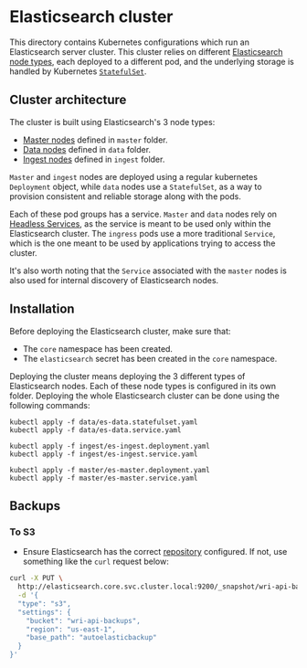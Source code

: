 # Elasticsearch cluster

This directory contains Kubernetes configurations which run an Elasticsearch server cluster. This cluster relies on different [Elasticsearch node types](https://www.elastic.co/guide/en/elasticsearch/reference/5.6/modules-node.html), each deployed to a different pod, and the underlying storage is handled by Kubernetes  [`StatefulSet`](https://kubernetes.io/docs/concepts/workloads/controllers/statefulset/).

## Cluster architecture

The cluster is built using Elasticsearch's 3 node types:

- [Master nodes](https://www.elastic.co/guide/en/elasticsearch/reference/5.6/modules-node.html#master-node) defined in `master` folder.
- [Data nodes](https://www.elastic.co/guide/en/elasticsearch/reference/5.6/modules-node.html#data-node) defined in `data` folder.
- [Ingest nodes](https://www.elastic.co/guide/en/elasticsearch/reference/5.6/ingest.html) defined in `ingest` folder.

`Master` and `ingest` nodes are deployed using a regular kubernetes `Deployment` object, while `data` nodes use a `StatefulSet`, as a way to provision consistent and reliable storage along with the pods.

Each of these pod groups has a service. `Master` and `data` nodes rely on [Headless Services](https://dev.to/kaoskater08/building-a-headless-service-in-kubernetes-3bk8), as the service is meant to be used only within the Elasticsearch cluster. The `ingress` pods use a more traditional `Service`, which is the one meant to be used by applications trying to access the cluster. 

It's also worth noting that the `Service` associated with the `master` nodes is also used for internal discovery of Elasticsearch nodes.

## Installation

Before deploying the Elasticsearch cluster, make sure that:
- The `core` namespace has been created.
- The `elasticsearch` secret has been created in the `core` namespace.

Deploying the cluster means deploying the 3 different types of Elasticsearch nodes. Each of these node types is configured in its own folder. Deploying the whole Elasticsearch cluster can be done using the following commands:

```shell
kubectl apply -f data/es-data.statefulset.yaml
kubectl apply -f data/es-data.service.yaml

kubectl apply -f ingest/es-ingest.deployment.yaml
kubectl apply -f ingest/es-ingest.service.yaml

kubectl apply -f master/es-master.deployment.yaml
kubectl apply -f master/es-master.service.yaml
```

## Backups

### To S3

- Ensure Elasticsearch has the correct [repository](https://www.elastic.co/guide/en/elasticsearch/reference/5.5/modules-snapshots.html) configured. If not, use something like the `curl` request below:

```bash
curl -X PUT \
  http://elasticsearch.core.svc.cluster.local:9200/_snapshot/wri-api-backups/ \
  -d '{
  "type": "s3",
  "settings": {
    "bucket": "wri-api-backups",
    "region": "us-east-1",
    "base_path": "autoelasticbackup"
  }
}'
```

